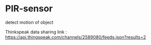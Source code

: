 # PIR-sensor
detect motion of object

Thinkspeak data sharing link : https://api.thingspeak.com/channels/2589080/feeds.json?results=2
